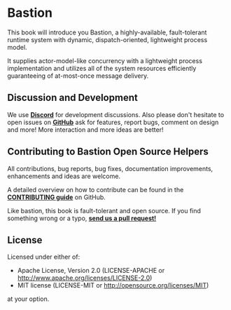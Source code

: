 # Bastion

This book will introduce you Bastion, a highly-available, fault-tolerant runtime system with dynamic, dispatch-oriented, lightweight process model.

It supplies actor-model-like concurrency with a lightweight process implementation and utilizes all of the system resources efficiently guaranteeing of at-most-once message delivery.

## Discussion and Development

We use [**Discord**][Discord] for development discussions. Also please don't hesitate to open issues on [**GitHub**][GitHub] ask for features, report bugs, comment on design and more! More interaction and more ideas are better!

## Contributing to Bastion Open Source Helpers

All contributions, bug reports, bug fixes, documentation improvements, enhancements and ideas are welcome.

A detailed overview on how to contribute can be found in the [**CONTRIBUTING guide**][contribution] on GitHub.

Like bastion, this book is fault-tolerant and open source. If you find something wrong or a typo, [**send us a pull request!**][book-repo]

## License

Licensed under either of:
- Apache License, Version 2.0 (LICENSE-APACHE or http://www.apache.org/licenses/LICENSE-2.0)
- MIT license (LICENSE-MIT or http://opensource.org/licenses/MIT)

at your option.

[Discord]: https://discord.gg/DqRqtRT
[GitHub]: https://github.com/bastion-rs/bastion
[contribution]: https://github.com/bastion-rs/.github/blob/master/CONTRIBUTING.md
[book-repo]: https://github.com/bastion-rs/book